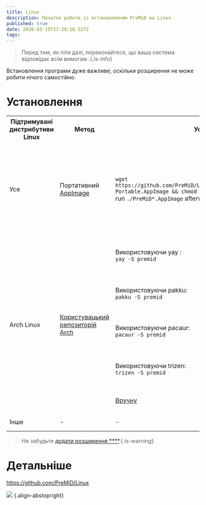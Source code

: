 ```yaml
---
title: Linux
description: Початок роботи із встановленням PreMiD на Linux
published: true
date: 2020-03-15T17:29:16.527Z
tags:
---
```


> Перед тим, як піти далі, переконайтеся, що ваша система відповідає всім вимогам [](/install/requirements).{.is-info}

Встановлення програми дуже важливе, оскільки розширення не може робити нічого самостійно.

# Установлення

<table>
  <tr>
    <th>Підтримувані дистрибутиви Linux</th>
    <th>Метод</th>
    <th>Установлення</th>
    <th>Додаткові примітки</th>
  </tr>
  <tr>
    <td>Усе</td>
    <td>Портативний <a href="https://github.com/PreMiD/Linux/releases/latest">AppImage</a></td>
    <td>
        <code>wget https://github.com/PreMiD/Linux/releases/latest/download/PreMiD-Portable.AppImage && chmod +x PreMiD*.AppImage</code><br>run <code>./PreMiD*.AppImage</code> afterwards or just double-click it
    </td>
    <td><b>Рекомендований пакет</b> для використання. Якщо ви хочете спробувати PreMiD або просто не хочете встановлювати його (або можливо відправити його в USB флешку), але <i>не запускається самостійно при завантаженні системи,</i> тому, якщо ви втомилися відкривати його щоразу, використовуйте інші методи нижче (відповідно до вашого дистрибутиву Linux).</td>
  </tr>
  <tr>
    <td rowspan="5">Arch Linux</td>
    <td rowspan="5"><a href="https://aur.archlinux.org/packages/premid">Користувацький репозиторій Arch</a></td>
    <td>Використовуючи yay :<br><code>yay -S premid</code><br></td>
    <td rowspan="4">Якщо ваш дистрибутив використовує pacman, тоді ви повинні встановити один з помічників в першу чергу. Якщо ви не маєте жодних с перелічених, ми рекомендуємо Yay виконайте:<br><code>git clone https://aur.archlinux.org/yay.git && cd yay && makepkg -si</code><br> згодом <code>yay -S premid</code>, як це показано в попередньому стовпці.<br><br>Інші помічники AUR/Pacman працюють чудово, хоча функціонал кожного з них є складним, то ж не виключено, що ви стикнетеся зі складнощами коли будете їх використовувати.</td>
  </tr>
  <tr>
    <td>Використовуючи pakku: <br><code>pakku -S premid</code></td>
  </tr>
  <tr>
    <td>Використовуючи pacaur: <br><code>pacaur -S premid</code></td>
  </tr>
  <tr>
    <td>Використовуючи trizen: <br><code>trizen -S premid</code></td>
  </tr>
  <tr>
    <td><a href="https://wiki.archlinux.org/index.php/Arch_User_Repository#Installing_packages">Вручну</a></td>
    <td>Не рекомендується, не дружній для початківців і не оновлюється автоматично.</td>
  </tr>
  <tr>
    <td>Інше</td>
    <td>-</td>
    <td>-</td>
    <td>Незабаром (TM), а поки що використовуйте AppImage</td>
  </tr>
</table>

> Не забудьте [додати розширення ****](/install).{.is-warning}

# Детальніше
https://github.com/PreMiD/Linux

![](https://a.icons8.com/TqgWTTfw/Oy7xHF/svg.svg) {.align-abstopright}